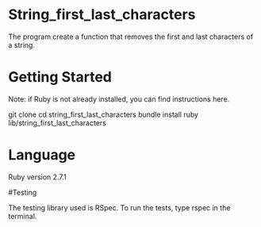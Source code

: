 # String_first_last_characters
The program create a function that removes the first and last characters of a string.

# Getting Started

Note: if Ruby is not already installed, you can find instructions here.

git clone
cd string_first_last_characters
bundle install
ruby lib/string_first_last_characters

# Language

Ruby version 2.7.1

#Testing

The testing library used is RSpec. To run the tests, type rspec in the terminal.
